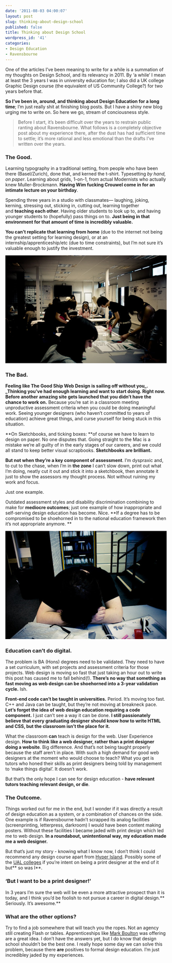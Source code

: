 ```yaml
---
date: '2011-08-03 04:00:07'
layout: post
slug: thinking-about-design-school
published: false
title: Thinking about Design School
wordpress_id: '41'
categories:
- Design Education
- Ravensbourne
---
```


One of the articles I’ve been meaning to write for a while is a
summation of my thoughts on Design School, and its relevancy in 2011.
By ‘a while’ I mean at least the 3 years I was in university education
for; I also did a UK college Graphic Design course (the equivalent of US
Community College?) for two years before that.

**So I’ve been in, around, and thinking about Design Education for a
long time**; I’m just really shit at finishing blog posts. But I have a
shiny new blog urging me to write on. So here we go, stream of
conciousness style.


> Before I start, it’s been difficult over the years to restrain public
> ranting about Ravensbourne. What follows is a completely objective
> post about my experience there, after the dust has had sufficient time
> to settle; it’s more rational and less emotional than the drafts I’ve
> written over the years.

### The Good.

Learning typography in a traditional setting, from people who have been
there (Basel/Zurich), done that, and kerned the t-shirt. Typesetting _by
hand, on paper_. Learning about grids, 1-on-1, from actual Modernists
who actually knew Muller-Brockmann. **Having Wim fucking Crouwel come in
for an intimate lecture on your birthday**.

Spending three years in a studio with classmates— laughing, joking,
kerning, stressing out, sticking in, cutting out, learning together
and **teaching each other**. Having older students to look up to, and
having younger students to (hopefully) pass things on to. **Just being
in that environment for that amount of time is incredibly valuable.**

**You can’t replicate that learning from home** (due to the internet not
being the greatest setting for learning design), or at an
internship/apprenticeship/etc (due to time constraints), but I’m not
sure it’s valuable enough to justify the investment.

![](./n725840617_5477295_151.jpg)

### The Bad.

**Feeling like The Good Ship Web Design is sailing off without you_.
_**Thinking you’ve had enough learning and want to start doing. Right
now.** Before another amazing site gets launched that you didn’t have
the chance to work on.** Because you’re sat in a classroom meeting
unproductive assessment criteria when you could be doing meaningful
work. Seeing younger designers (who haven’t committed to years of
education) achieve great things, and curse yourself for being stuck in
this situation.

**On Sketchbooks, and ticking boxes: **of course we have to learn to
design on paper. No one disputes that. Going straight to the Mac is a
mistake we’re all guilty of in the early stages of our careers, and we
could all stand to keep better visual scrapbooks. **Sketchbooks are
brilliant.**

**But not when they’re a key component of assessment**. I’m dyspraxic
and, to cut to the chase, when I’m in **the zone** I can’t slow down,
print out what I’m doing, neatly cut it out and stick it into a
sketchbook, then annotate it just to show the assessors my thought
process. Not without ruining my work and focus.

Just one example.

Outdated assessment styles and disability discrimination combining to
make for **mediocre outcomes**; just one example of how inappropriate
and self-serving design education has become. Nice. **If a degree has to
be compromised to be shoehorned in to the national education framework
then it’s not appropriate anymore. **

![](./n725840617_5477285_8646.jpg)

### Education can’t do digital.


The problem is BA (Hons) degrees need to be validated. They need to have
a set curriculum, with set projects and assessment criteria for those
projects. Web design is moving so fast that just taking an hour out to
write this post has caused me to fall behind(!). **There’s no way that
something as fast moving as web design can be shoehorned into a 3-year
validation cycle.** Ish.

**Front-end code can’t be taught in universities.** Period. It’s moving
too fast. C++ and Java can be taught, but they’re not moving at
breakneck pace. **Let’s forget the idea of web design education
requiring a code component.** I just can’t see a way it can be done. **I
still passionately believe that every graduating designer should know
how to write HTML and CSS, but the classroom isn’t the place for it.**

What the classroom **can** teach is design for the web. User Experience
design. **How to think like a web designer, rather than a print designer
doing a website**. Big difference. And that’s not being taught properly
because the staff aren’t in place. With such a high demand for good web
designers at the moment who would choose to teach? What you get is
tutors who honed their skills as print designers being told by
management to ‘make things digital’. It doesn’t work.

But that’s the only hope I can see for design education - **have
relevant tutors teaching relevant design, or die**.


### The Outcome.

Things worked out for me in the end, but I wonder if it was directly a
result of design education as a system, or a combination of chances on
the side. One example is if Ravensbourne hadn’t scrapped its analog
facilities (screenprinting, letterpress, darkroom) I would have been
content making posters. Without these facilities I became jaded with
print design which led me to web design. **In a roundabout,
unintentional way, my education made me a web designer.**

But that’s just my story - knowing what I know now, I don’t think I
could recommend any design course apart from [Hyper
Island](http://www.hyperisland.se/). Possibly some of the [UAL
colleges](http://www.arts.ac.uk/) if you’re intent on being a print
designer at the end of it but** so was I**.

### ‘But I want to be a print designer!’

In 3 years I’m sure the web will be even a more attractive prospect than
it is today, and I think you’d be foolish to not pursue a career in
digital design.** Seriously. It’s awesome.**

### What are the other options?

Try to find a job somewhere that will teach you the ropes. Not an agency
still creating Flash or tables. Apprenticeships like [Mark
Boulton](http://www.markboulton.co.uk/journal/comments/want-to-be-our-apprentice)
was offering are a great idea. I don’t have the answers yet, but I do
know that design school shouldn’t be the best one. I really hope some
day we can solve this problem, because there **are** positives to formal
design education. I’m just incredibley jaded by my experiences.

